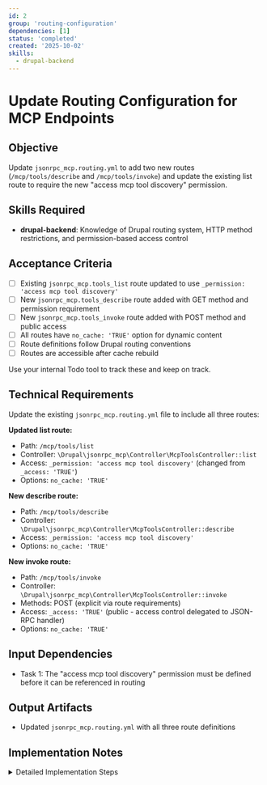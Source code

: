 ```yaml
---
id: 2
group: 'routing-configuration'
dependencies: [1]
status: 'completed'
created: '2025-10-02'
skills:
  - drupal-backend
---
```


# Update Routing Configuration for MCP Endpoints

## Objective

Update `jsonrpc_mcp.routing.yml` to add two new routes (`/mcp/tools/describe` and `/mcp/tools/invoke`) and update the existing list route to require the new "access mcp tool discovery" permission.

## Skills Required

- **drupal-backend**: Knowledge of Drupal routing system, HTTP method restrictions, and permission-based access control

## Acceptance Criteria

- [ ] Existing `jsonrpc_mcp.tools_list` route updated to use `_permission: 'access mcp tool discovery'`
- [ ] New `jsonrpc_mcp.tools_describe` route added with GET method and permission requirement
- [ ] New `jsonrpc_mcp.tools_invoke` route added with POST method and public access
- [ ] All routes have `no_cache: 'TRUE'` option for dynamic content
- [ ] Route definitions follow Drupal routing conventions
- [ ] Routes are accessible after cache rebuild

Use your internal Todo tool to track these and keep on track.

## Technical Requirements

Update the existing `jsonrpc_mcp.routing.yml` file to include all three routes:

**Updated list route:**

- Path: `/mcp/tools/list`
- Controller: `\Drupal\jsonrpc_mcp\Controller\McpToolsController::list`
- Access: `_permission: 'access mcp tool discovery'` (changed from `_access: 'TRUE'`)
- Options: `no_cache: 'TRUE'`

**New describe route:**

- Path: `/mcp/tools/describe`
- Controller: `\Drupal\jsonrpc_mcp\Controller\McpToolsController::describe`
- Access: `_permission: 'access mcp tool discovery'`
- Options: `no_cache: 'TRUE'`

**New invoke route:**

- Path: `/mcp/tools/invoke`
- Controller: `\Drupal\jsonrpc_mcp\Controller\McpToolsController::invoke`
- Methods: POST (explicit via route requirements)
- Access: `_access: 'TRUE'` (public - access control delegated to JSON-RPC handler)
- Options: `no_cache: 'TRUE'`

## Input Dependencies

- Task 1: The "access mcp tool discovery" permission must be defined before it can be referenced in routing

## Output Artifacts

- Updated `jsonrpc_mcp.routing.yml` with all three route definitions

## Implementation Notes

<details>
<summary>Detailed Implementation Steps</summary>

1. **Read existing routing file**:
   - Location: `/var/www/html/web/modules/contrib/jsonrpc_mcp/jsonrpc_mcp.routing.yml`
   - Review current list route configuration

2. **Update list route**:
   - Change `_access: 'TRUE'` to `_permission: 'access mcp tool discovery'` under requirements
   - Keep all other configuration unchanged
   - Update comment to reflect permission requirement

3. **Add describe route**:

   ```yaml
   jsonrpc_mcp.tools_describe:
     path: '/mcp/tools/describe'
     defaults:
       _controller: '\Drupal\jsonrpc_mcp\Controller\McpToolsController::describe'
       _title: 'MCP Tool Description'
     requirements:
       _permission: 'access mcp tool discovery'
     options:
       no_cache: 'TRUE'
   ```

4. **Add invoke route**:

   ```yaml
   jsonrpc_mcp.tools_invoke:
     path: '/mcp/tools/invoke'
     defaults:
       _controller: '\Drupal\jsonrpc_mcp\Controller\McpToolsController::invoke'
       _title: 'MCP Tool Invocation'
     requirements:
       _access: 'TRUE'
       _method: 'POST'
     options:
       no_cache: 'TRUE'
   ```

5. **Access control rationale**:
   - **List & Describe**: Require permission because these expose tool schemas
   - **Invoke**: Public at routing level because JSON-RPC handler enforces method-specific permissions
   - This allows fine-grained execution control while managing discovery separately

6. **HTTP method restriction**:
   - Invoke route uses `_method: 'POST'` to restrict to POST requests only
   - Describe and list routes default to GET (can omit explicit method declaration)

7. **Testing routes**:
   - Run `vendor/bin/drush cache:rebuild` after making changes
   - Use `vendor/bin/drush route` to list all routes and verify new ones appear
   - Routes: `jsonrpc_mcp.tools_list`, `jsonrpc_mcp.tools_describe`, `jsonrpc_mcp.tools_invoke`

8. **Common pitfalls**:
   - Ensure proper YAML indentation (2 spaces)
   - Permission machine name must match exactly: `access mcp tool discovery` (with spaces)
   - Do not add trailing spaces
   - Ensure `no_cache` option is string `'TRUE'`, not boolean
   </details>

